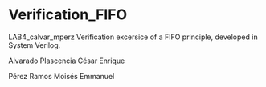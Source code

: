 # Verification_FIFO
LAB4_calvar_mperz
Verification excersice of a FIFO principle, developed in System Verilog.


Alvarado Plascencia César Enrique



Pérez Ramos Moisés Emmanuel
